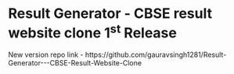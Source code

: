 <h1> Result Generator - CBSE result website clone 1<sup>st</sup> Release </h1>
<p>New version repo link  - https://github.com/gauravsingh1281/Result-Generator---CBSE-Result-Website-Clone</p>

